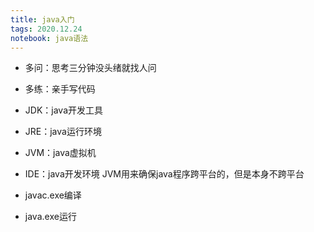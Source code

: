 ```yaml
---
title: java入门
tags: 2020.12.24
notebook: java语法
---
```

* 多问：思考三分钟没头绪就找人问
* 多练：亲手写代码

* JDK：java开发工具
* JRE：java运行环境
* JVM：java虚拟机  
* IDE：java开发环境
JVM用来确保java程序跨平台的，但是本身不跨平台

* javac.exe编译
* java.exe运行


